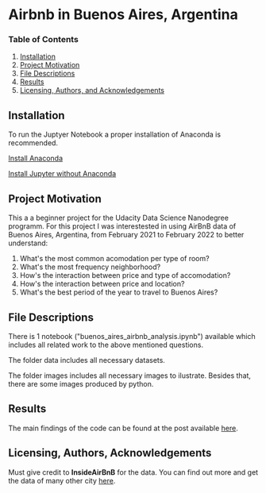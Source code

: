 # Airbnb in Buenos Aires, Argentina

### Table of Contents

1. [Installation](#installation)
2. [Project Motivation](#motivation)
3. [File Descriptions](#files)
4. [Results](#results)
5. [Licensing, Authors, and Acknowledgements](#licensing)

## Installation <a name="installation"></a>

To run the Juptyer Notebook a proper installation of Anaconda is recommended.

[Install Anaconda](https://www.anaconda.com/products/individual#Downloads)

[Install Jupyter without Anaconda](https://jupyter.org/install)


## Project Motivation<a name="motivation"></a>

This a a beginner project for the Udacity Data Science Nanodegree programm. For this project I was interestested in using AirBnB data of Buenos Aires, Argentina, from February 2021 to February 2022 to better understand:

1. What's the most common acomodation per type of room?
2. What's the most frequency neighborhood?
3. How's the interaction between price and type of accomodation?
4. How's the interaction between price and location?
5. What's the best period of the year to travel to Buenos Aires?


## File Descriptions <a name="files"></a>

There is 1 notebook ("buenos_aires_airbnb_analysis.ipynb") available which includes all related work to the above mentioned questions. 

The folder data includes all necessary datasets.

The folder images includes all necessary images to ilustrate. Besides that, there are some images produced by python.


## Results<a name="results"></a>

The main findings of the code can be found at the post available [here](https://matheusvclls.medium.com/things-you-need-to-know-before-travelling-to-buenos-aires-on-airbnb-48cd77b554dd).

## Licensing, Authors, Acknowledgements<a name="licensing"></a>

Must give credit to **InsideAirBnB** for the data. You can find out more and get the data of many other city [here](http://insideairbnb.com/get-the-data.html).

